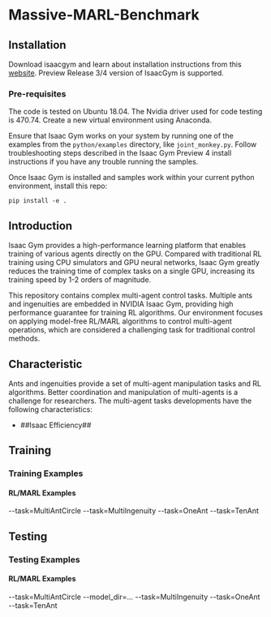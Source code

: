 # Massive-MARL-Benchmark

## Installation
Download isaacgym and learn about installation instructions from this [website](https://developer.nvidia.com/isaac-gym). Preview Release 3/4 version of IsaacGym is supported. 

### Pre-requisites
The code is tested on Ubuntu 18.04. The Nvidia driver used for code testing is 470.74. Create a new virtual environment using Anaconda.

Ensure that Isaac Gym works on your system by running one of the examples from the `python/examples` directory, like `joint_monkey.py`. Follow troubleshooting steps described in the Isaac Gym Preview 4 install instructions if you have any trouble running the samples.

Once Isaac Gym is installed and samples work within your current python environment, install this repo:
```
pip install -e .
```

## Introduction
Isaac Gym provides a high-performance learning platform that enables training of various agents directly on the GPU. Compared with traditional RL training using CPU simulators and GPU neural networks, Isaac Gym greatly reduces the training time of complex tasks on a single GPU, increasing its training speed by 1-2 orders of magnitude.

This repository contains complex multi-agent control tasks. Multiple ants and ingenuities are embedded in NVIDIA Isaac Gym, providing high performance guarantee for training RL algorithms. Our environment focuses on applying model-free RL/MARL algorithms to control multi-agent operations, which are considered a challenging task for traditional control methods.

## Characteristic

Ants and ingenuities provide a set of multi-agent manipulation tasks and RL algorithms. Better coordination and manipulation of multi-agents is a challenge for researchers. The multi-agent tasks developments have the following characteristics:

* ##Isaac Efficiency##


## Training
### Training Examples
#### RL/MARL Examples
--task=MultiAntCircle
--task=MultiIngenuity
--task=OneAnt
--task=TenAnt

## Testing
### Testing Examples
#### RL/MARL Examples
--task=MultiAntCircle --model_dir=...
--task=MultiIngenuity
--task=OneAnt
--task=TenAnt

